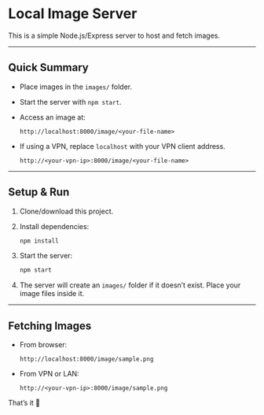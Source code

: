 # Local Image Server

This is a simple Node.js/Express server to host and fetch images.

---

## Quick Summary

* Place images in the `images/` folder.
* Start the server with `npm start`.
* Access an image at:

  ```
  http://localhost:8000/image/<your-file-name>
  ```
* If using a VPN, replace `localhost` with your VPN client address.

  ```
  http://<your-vpn-ip>:8000/image/<your-file-name>
  ```

---

## Setup & Run

1. Clone/download this project.
2. Install dependencies:

   ```bash
   npm install
   ```
3. Start the server:

   ```bash
   npm start
   ```
4. The server will create an `images/` folder if it doesn’t exist. Place your image files inside it.

---

## Fetching Images

* From browser:

  ```
  http://localhost:8000/image/sample.png
  ```
* From VPN or LAN:

  ```
  http://<your-vpn-ip>:8000/image/sample.png
  ```

That’s it 🎉
